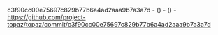 c3f90cc00e75697c829b77b6a4ad2aaa9b7a3a7d -  () -  () - https://github.com/project-topaz/topaz/commit/c3f90cc00e75697c829b77b6a4ad2aaa9b7a3a7d
